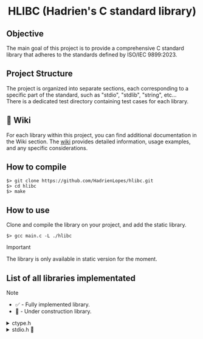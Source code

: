 <div align="center">

# HLIBC (Hadrien's C standard library)
</div>

## Objective
The main goal of this project is to provide a comprehensive C standard library that adheres to the standards defined by ISO/IEC 9899:2023.

## Project Structure
The project is organized into separate sections, each corresponding to a specific part of the standard, such as "stdio", "stdlib", "string", etc...  
There is a dedicated test directory containing test cases for each library.

## :book: Wiki
For each library within this project, you can find additional documentation in the Wiki section. The [wiki](../../wiki) provides detailed information, usage examples, and any specific considerations.

## How to compile
```fish
$> git clone https://github.com/HadrienLopes/hlibc.git
$> cd hlibc
$> make
```

## How to use
Clone and compile the library on your project, and add the static library.

```fish
$> gcc main.c -L ./hlibc
```
> [!IMPORTANT]
> The library is only available in static version for the moment.

## List of all libraries implementated
> [!NOTE]
> - :white_check_mark: - Fully implemented library.
> - :construction: - Under construction library.

<details>
<summary>ctype.h</summary>

```c++
int isalnum(int c);
```
</details>

<details>
<summary>stdio.h 🚧</summary>

```c++
int printf(const char * restrict format, ...);
```
</details>
